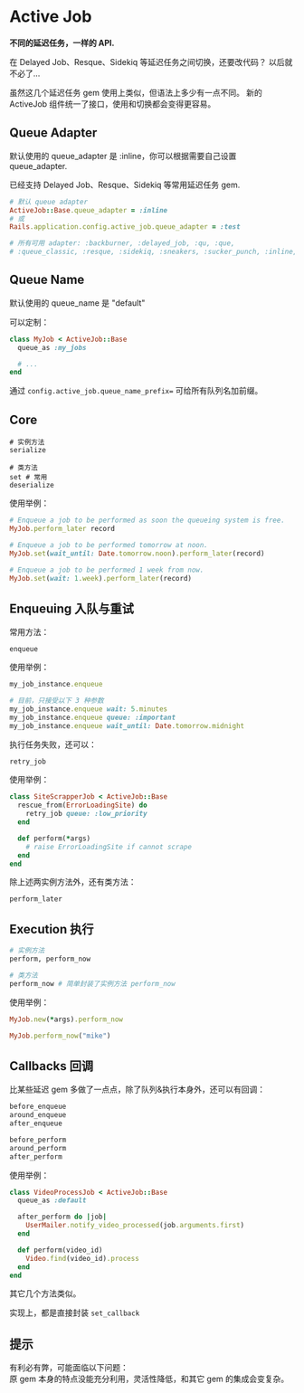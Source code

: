 # Active Job

**不同的延迟任务，一样的 API.**

在 Delayed Job、Resque、Sidekiq 等延迟任务之间切换，还要改代码？
以后就不必了...

虽然这几个延迟任务 gem 使用上类似，但语法上多少有一点不同。
新的 ActiveJob 组件统一了接口，使用和切换都会变得更容易。

## Queue Adapter

默认使用的 queue_adapter 是 :inline，你可以根据需要自己设置 queue_adapter.

已经支持 Delayed Job、Resque、Sidekiq 等常用延迟任务 gem.

```ruby
# 默认 queue adapter
ActiveJob::Base.queue_adapter = :inline
# 或
Rails.application.config.active_job.queue_adapter = :test

# 所有可用 adapter: :backburner, :delayed_job, :qu, :que, 
# :queue_classic, :resque, :sidekiq, :sneakers, :sucker_punch, :inline, :test
```

## Queue Name

默认使用的 queue_name 是 "default"

可以定制：

```ruby
class MyJob < ActiveJob::Base
  queue_as :my_jobs

  # ...
end
```

通过 `config.active_job.queue_name_prefix=` 可给所有队列名加前缀。

## Core

```
# 实例方法
serialize

# 类方法
set # 常用
deserialize
```

使用举例：

```ruby
# Enqueue a job to be performed as soon the queueing system is free.
MyJob.perform_later record

# Enqueue a job to be performed tomorrow at noon.
MyJob.set(wait_until: Date.tomorrow.noon).perform_later(record)

# Enqueue a job to be performed 1 week from now.
MyJob.set(wait: 1.week).perform_later(record)
```

## Enqueuing 入队与重试

常用方法：

```
enqueue
```

使用举例：

```ruby
my_job_instance.enqueue

# 目前，只接受以下 3 种参数
my_job_instance.enqueue wait: 5.minutes
my_job_instance.enqueue queue: :important
my_job_instance.enqueue wait_until: Date.tomorrow.midnight
```

执行任务失败，还可以：

```ruby
retry_job
```

使用举例：

```ruby
class SiteScrapperJob < ActiveJob::Base
  rescue_from(ErrorLoadingSite) do
    retry_job queue: :low_priority
  end

  def perform(*args)
    # raise ErrorLoadingSite if cannot scrape
  end
end
```

除上述两实例方法外，还有类方法：

```
perform_later
```

## Execution 执行

```ruby
# 实例方法
perform, perform_now

# 类方法
perform_now # 简单封装了实例方法 perform_now
```

使用举例：

```ruby
MyJob.new(*args).perform_now

MyJob.perform_now("mike")
```

## Callbacks 回调

比某些延迟 gem 多做了一点点，除了队列&执行本身外，还可以有回调：

```ruby
before_enqueue
around_enqueue
after_enqueue

before_perform
around_perform
after_perform
```

使用举例：

```ruby
class VideoProcessJob < ActiveJob::Base
  queue_as :default

  after_perform do |job|
    UserMailer.notify_video_processed(job.arguments.first)
  end

  def perform(video_id)
    Video.find(video_id).process
  end
end
```

其它几个方法类似。

实现上，都是直接封装 `set_callback`

## 提示

有利必有弊，可能面临以下问题：  
原 gem 本身的特点没能充分利用，灵活性降低，和其它 gem 的集成会变复杂。
